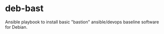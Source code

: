 # deb-bast
Ansible playbook to install basic "bastion" ansible/devops baseline software for Debian.
